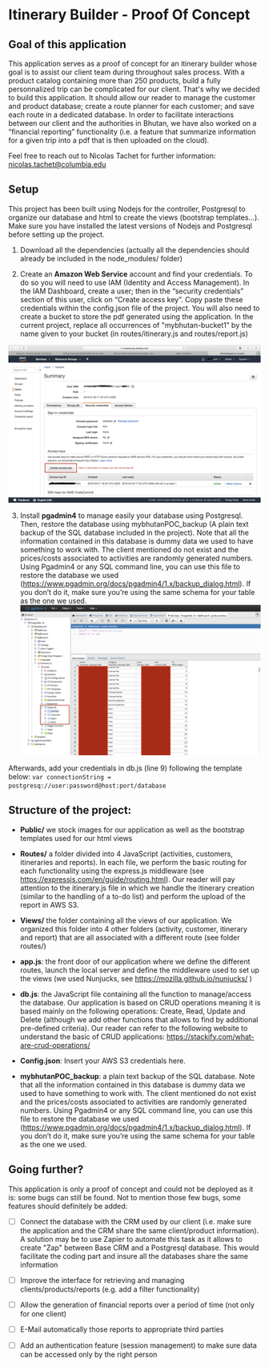 # Itinerary Builder - Proof Of Concept
## Goal of this application

This application serves as a proof of concept for an itinerary builder whose goal is to assist our client team during throughout sales process. With a product catalog containing more than 250 products, build a fully personnalized trip can be complicated for our client. That's why we decided to build this application. It should allow our reader to manage the customer and product database; create a route planner for each customer; and save each route in a dedicated database. In order to facilitate interactions between our client and the authorities in Bhutan, we have also worked on a “financial reporting” functionality (i.e. a feature that summarize information for a given trip into a pdf that is then uploaded on the cloud).

Feel free to reach out to Nicolas Tachet for further information: nicolas.tachet@columbia.edu

## Setup

This project has been built using Nodejs for the controller, Postgresql to organize our database and html to create the views (bootstrap templates…). Make sure you have installed the latest versions of Nodejs and Postgresql before setting up the project.

1. Download all the dependencies (actually all the dependencies should already be included in the node_modules/ folder)

2. Create an **Amazon Web Service** account and find your credentials. To do so you will need to use IAM (Identity and Access Management). In the IAM Dashboard, create a user; then in the “security credentials” section of this user, click on “Create access key”. Copy paste these credentials within the config.json file of the project. You will also need to create a bucket to store the pdf generated using the application. In the current project, replace all occurrences of "mybhutan-bucket1” by the name given to your bucket (in routes/itinerary.js and routes/report.js)

![alt text](https://github.com/Nicolastachet/itineraryBuilder/blob/master/imagesForReadme/aws.png)


3. Install **pgadmin4** to manage easily your database using Postgresql. Then, restore the database using mybhutanPOC_backup (A plain text backup of the SQL database included in the project). Note that all the information contained in this database is dummy data we used to have something to work with. The client mentioned do not exist and the prices/costs associated to activities are randomly generated numbers. Using Pgadmin4 or any SQL command line, you can use this file to restore the database we used (https://www.pgadmin.org/docs/pgadmin4/1.x/backup_dialog.html). If you don’t do it, make sure you’re using the same schema for your table as the one we used. 
![alt text](https://github.com/Nicolastachet/itineraryBuilder/blob/master/imagesForReadme/pg.png)

Afterwards, add your credentials in db.js (line 9) following the template below: `var connectionString = postgresq://user:password@host:port/database`


## Structure of the project:

- **Public/** we stock images for our application as well as the bootstrap templates used for our html views

- **Routes/** a folder divided into 4 JavaScript (activities, customers, itineraries and reports). In each file, we perform the basic routing for each functionality using the express.js middleware (see https://expressjs.com/en/guide/routing.html).  Our reader will pay attention to the itinerary.js file in which we handle the itinerary creation (similar to the handling of a to-do list) and perform the upload of the report in AWS S3.

- **Views/** the folder containing all the views of our application. We organized this folder into 4 other folders (activity, customer, itinerary and report) that are all associated with a different route (see folder routes/)

- **app.js**: the front door of our application where we define the different routes, launch the local server and define the middleware used to set up the views (we used Nunjucks, see https://mozilla.github.io/nunjucks/
)

- **db.js**: the JavaScript file containing all the function to manage/access the database. Our application is based on CRUD operations meaning it is based mainly on the following operations: Create, Read, Update and Delete (although we add other functions that allows to find by additional pre-defined criteria). Our reader can refer to the following website to understand the basic of CRUD applications: https://stackify.com/what-are-crud-operations/

- **Config.json**: Insert your AWS S3 credentials here.

- **mybhutanPOC_backup**: a plain text backup of the SQL database. Note that all the information contained in this database is dummy data we used to have something to work with. The client mentioned do not exist and the prices/costs associated to activities are randomly generated numbers. Using Pgadmin4 or any SQL command line, you can use this file to restore the database we used (https://www.pgadmin.org/docs/pgadmin4/1.x/backup_dialog.html). If you don’t do it, make sure you’re using the same schema for your table as the one we used.

## Going further?

This application is only a proof of concept and could not be deployed as it is: some bugs can still be found. Not to mention those few bugs, some features should definitely be added:
- [ ] Connect the database with the CRM used by our client (i.e. make sure the application and the CRM share the same client/product information). A solution may be to use Zapier to automate this task as it allows to create "Zap" between Base CRM and a Postgresql database. This would facilitate the coding part and insure all the databases share the same information
- [ ] Improve the interface for retrieving and managing clients/products/reports (e.g. add a filter functionality)
- [ ] Allow the generation of financial reports over a period of time (not only for one client)
- [ ] E-Mail automatically those reports to appropriate third parties
- [ ] Add an authentication feature (session management) to make sure data can be accessed only by the right person 



